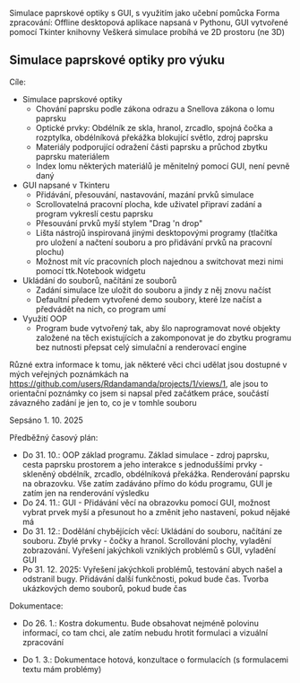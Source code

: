 Simulace paprskové optiky s GUI, s využitím jako učební pomůcka
Forma zpracování: Offline desktopová aplikace napsaná v Pythonu, GUI vytvořené pomocí Tkinter knihovny
Veškerá simulace probíhá ve 2D prostoru (ne 3D)

## **Simulace paprskové optiky pro výuku**

Cíle:
- Simulace paprskové optiky
  - Chování paprsku podle zákona odrazu a Snellova zákona o lomu paprsku
  - Optické prvky: Obdélník ze skla, hranol, zrcadlo, spojná čočka a rozptylka, obdélníková překážka blokující světlo, zdroj paprsku
  - Materiály podporující odražení části paprsku a průchod zbytku paprsku materiálem
  - Index lomu některých materiálů je měnitelný pomocí GUI, není pevně daný
- GUI napsané v Tkinteru
  - Přidávání, přesouvání, nastavování, mazání prvků simulace
  - Scrollovatelná pracovní plocha, kde uživatel připraví zadání a program vykreslí cestu paprsku
  - Přesouvání prvků myší stylem "Drag 'n drop"
  - Lišta nástrojů inspirovaná jinými desktopovými programy (tlačítka pro uložení a načtení souboru a pro přidávání prvků na pracovní plochu)
  - Možnost mít víc pracovních ploch najednou a switchovat mezi nimi pomocí ttk.Notebook widgetu
- Ukládání do souborů, načítání ze souborů
  - Zadání simulace lze uložit do souboru a jindy z něj znovu načíst
  - Defaultní předem vytvořené demo soubory, které lze načíst a předvádět na nich, co program umí
- Využití OOP
  - Program bude vytvořený tak, aby šlo naprogramovat nové objekty založené na těch existujících a zakomponovat je do zbytku programu bez nutnosti přepsat celý simulační a renderovací engine

Různé extra informace k tomu, jak některé věci chci udělat jsou dostupné v mých veřejných poznámkách na https://github.com/users/Rdandamanda/projects/1/views/1, ale jsou to orientační poznámky co jsem si napsal před začátkem práce, součástí závazného zadání je jen to, co je v tomhle souboru

Sepsáno 1. 10. 2025

Předběžný časový plán:
- Do 31. 10.: OOP základ programu. Základ simulace - zdroj paprsku, cesta paprsku prostorem a jeho interakce s jednoduššími prvky - skleněný obdélník, zrcadlo, obdélníková překážka. Renderování paprsku na obrazovku. Vše zatím zadáváno přímo do kódu programu, GUI je zatím jen na renderování výsledku
- Do 24. 11.: GUI - Přidávání věcí na obrazovku pomocí GUI, možnost vybrat prvek myší a přesunout ho a změnit jeho nastavení, pokud nějaké má
- Do 31. 12.: Dodělání chybějících věcí: Ukládání do souboru, načítání ze souboru. Zbylé prvky - čočky a hranol. Scrollování plochy, vyladění zobrazování. Vyřešení jakýchkoli vzniklých problémů s GUI, vyladění GUI
- Po 31. 12. 2025: Vyřešení jakýchkoli problémů, testování abych našel a odstranil bugy. Přidávání další funkčnosti, pokud bude čas. Tvorba ukázkových demo souborů, pokud bude čas

Dokumentace:
- Do 26. 1.: Kostra dokumentu. Bude obsahovat nejméně polovinu informací, co tam chci, ale zatím nebudu hrotit formulaci a vizuální zpracování

- Do 1. 3.: Dokumentace hotová, konzultace o formulacích (s formulacemi textu mám problémy)
